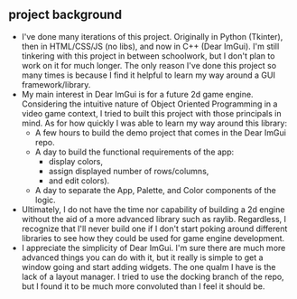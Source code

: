 ## project background
- I've done many iterations of this project. Originally in Python (Tkinter), then in HTML/CSS/JS (no libs), and now in C++ (Dear ImGui). I'm still tinkering with this project in between schoolwork, but I don't plan to work on it for much longer. The only reason I've done this project so many times is because I find it helpful to learn my way around a GUI framework/library.
- My main interest in Dear ImGui is for a future 2d game engine. Considering the intuitive nature of Object Oriented Programming in a video game context, I tried to built this project with those principals in mind. As for how quickly I was able to learn my way around this library:
	- A few hours to build the demo project that comes in the Dear ImGui repo.
	- A day to build the functional requirements of the app:
		- display colors,
		- assign displayed number of rows/columns,
		- and edit colors).
	- A day to separate the App, Palette, and Color components of the logic.
- Ultimately, I do not have the time nor capability of building a 2d engine without the aid of a more advanced library such as raylib. Regardless, I recognize that I'll never build one if I don't start poking around different libraries to see how they could be used for game engine development.
- I appreciate the simplicity of Dear ImGui. I'm sure there are much more advanced things you can do with it, but it really is simple to get a window going and start adding widgets. The one qualm I have is the lack of a layout manager. I tried to use the docking branch of the repo, but I found it to be much more convoluted than I feel it should be.
